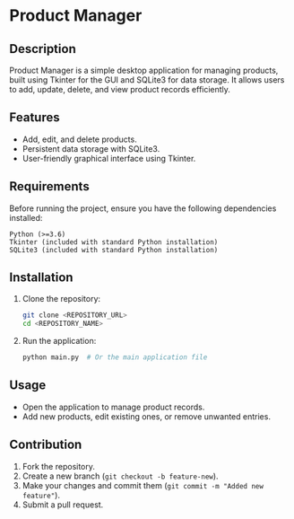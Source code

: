 # Product Manager

## Description
Product Manager is a simple desktop application for managing products, built using Tkinter for the GUI and SQLite3 for data storage. It allows users to add, update, delete, and view product records efficiently.

## Features
- Add, edit, and delete products.
- Persistent data storage with SQLite3.
- User-friendly graphical interface using Tkinter.

## Requirements
Before running the project, ensure you have the following dependencies installed:

```
Python (>=3.6)
Tkinter (included with standard Python installation)
SQLite3 (included with standard Python installation)
```

## Installation
1. Clone the repository:
   ```bash
   git clone <REPOSITORY_URL>
   cd <REPOSITORY_NAME>
   ```
2. Run the application:
   ```bash
   python main.py  # Or the main application file
   ```

## Usage
- Open the application to manage product records.
- Add new products, edit existing ones, or remove unwanted entries.

## Contribution
1. Fork the repository.
2. Create a new branch (`git checkout -b feature-new`).
3. Make your changes and commit them (`git commit -m "Added new feature"`).
4. Submit a pull request.

